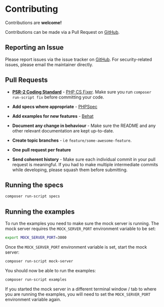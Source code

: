 # Contributing

Contributions are **welcome!**

Contributions can be made via a Pull Request on [GitHub](https://github.com/dansmaculotte/paypal-ipn-listener).

## Reporting an Issue

Please report issues via the issue tracker on [GitHub](https://github.com/dansmaculotte/paypal-ipn-listener). For security-related issues, please email the maintainer directly.

## Pull Requests

- **[PSR-2 Coding Standard](https://github.com/php-fig/fig-standards/blob/master/accepted/PSR-2-coding-style-guide.md)** - [PHP CS Fixer](https://github.com/FriendsOfPHP/PHP-CS-Fixer). Make sure you run `composer run-script fix` before committing your code.

- **Add specs where appropriate** - [PHPSpec](http://www.phpspec.net/en/latest/)

- **Add examples for new features** - [Behat](http://docs.behat.org/en/v3.0/)

- **Document any change in behaviour** - Make sure the README and any other relevant documentation are kept up-to-date.

- **Create topic branches** - i.e `feature/some-awesome-feature`.

- **One pull request per feature**

- **Send coherent history** - Make sure each individual commit in your pull request is meaningful. If you had to make multiple intermediate commits while developing, please squash them before submitting.

## Running the specs

```bash
composer run-script specs
```

## Running the examples

To run the examples you need to make sure the mock server is running. The mock server requires the `MOCK_SERVER_PORT` environment variable to be set:

```bash
export MOCK_SERVER_PORT=3000
```

Once the `MOCK_SERVER_PORT` environment variable is set, start the mock server:

```bash
composer run-script mock-server
```

You should now be able to run the examples:

```bash
composer run-script examples
```

If you started the mock server in a different terminal window / tab to where you are running the examples, you will need to set the `MOCK_SERVER_PORT` environment variable again.
